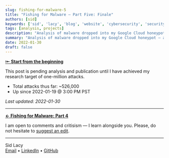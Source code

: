 ```yaml
---
slug: fishing-for-malware-5
title: "Fishing for Malware — Part Five: Finale"
authors: [sid]
keywords: ['sid', 'lacy', 'blog', 'website', 'cybersecurity', 'security', 'computer', 'honeypot', 'malware', 'tech', 'network']
tags: [analysis, projects]
description: "Analysis of malware dropped into my Google Cloud honeypot – an examination of collected data"
summary: "Analysis of malware dropped into my Google Cloud honeypot — an examination of collected data"
date: 2022-01-30
draft: false
---
```

**[⇤ Start from the beginning](/posts/fishing-for-malware-1)**

This post is pending analysis and publication until I have achieved my research target of one-million attacks.

 - Total attacks thus far: ~526,000
 - Up since 2022-01-19 @ 3:00 PM PST

*Last updated: 2022-01-30*

---

**[← Fishing for Malware: Part 4](/posts/fishing-for-malware-4)**

I am open to comments and critisism — I learn alongside you. Please, do not hesitate to [suggest an edit](mailto:contact@swlacy.com?subject=Blog%20Edit%20Suggestion).

---

Sid Lacy  
[Email](mailto:contact@swlacy.com?subject=Hello!) • [LinkedIn](https://www.linkedin.com/in/lacysw/) • [GitHub](https://github.com/lacysw)